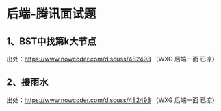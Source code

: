 # 后端-腾讯面试题

## 1、BST中找第k大节点

出处：https://www.nowcoder.com/discuss/482498  （WXG 后端一面 已凉）

## 2、接雨水

出处：https://www.nowcoder.com/discuss/482498  （WXG 后端一面 已凉）

